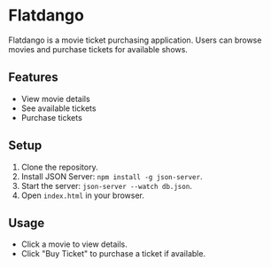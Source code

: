 # Flatdango

Flatdango is a movie ticket purchasing application. Users can browse movies and purchase tickets for available shows.

## Features
- View movie details
- See available tickets
- Purchase tickets

## Setup
1. Clone the repository.
2. Install JSON Server: `npm install -g json-server`.
3. Start the server: `json-server --watch db.json`.
4. Open `index.html` in your browser.

## Usage
- Click a movie to view details.
- Click "Buy Ticket" to purchase a ticket if available.
